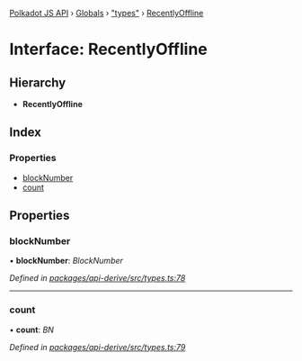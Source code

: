 [Polkadot JS API](../README.md) › [Globals](../globals.md) › ["types"](../modules/_types_.md) › [RecentlyOffline](_types_.recentlyoffline.md)

# Interface: RecentlyOffline

## Hierarchy

* **RecentlyOffline**

## Index

### Properties

* [blockNumber](_types_.recentlyoffline.md#blocknumber)
* [count](_types_.recentlyoffline.md#count)

## Properties

###  blockNumber

• **blockNumber**: *BlockNumber*

*Defined in [packages/api-derive/src/types.ts:78](https://github.com/polkadot-js/api/blob/64a4bb2e1/packages/api-derive/src/types.ts#L78)*

___

###  count

• **count**: *BN*

*Defined in [packages/api-derive/src/types.ts:79](https://github.com/polkadot-js/api/blob/64a4bb2e1/packages/api-derive/src/types.ts#L79)*
